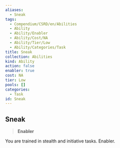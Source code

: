 ```yaml
---
aliases:
  - Sneak
tags:
  - Compendium/CSRD/en/Abilities
  - Ability
  - Ability/Enabler
  - Ability/Cost/NA
  - Ability/Tier/Low
  - Ability/Categories/Task
title: Sneak
collection: Abilities
kind: Ability
action: false
enabler: true
cost: NA
tier: Low
pools: []
categories:
  - Task
id: Sneak
---
```

## Sneak    
>**Enabler**  
    
You are trained in stealth and initiative tasks. Enabler.
